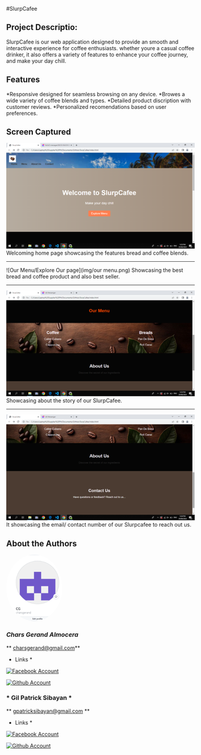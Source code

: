 #SlurpCafee
## Project Descriptio:
SlurpCafee is  our web application designed to provide an smooth and interactive  experience  for coffee enthusiasts.
whether youre a casual coffee drinker, it also offers a variety of features to enhance your coffee journey, 
and make your day chill.

## Features
*Responsive designed for seamless browsing on any device.
*Browes a wide variety of coffee blends and types.
*Detailed product discription with customer reviews.
*Personalized recomendations based on user preferences.

## Screen Captured
![Home](img/home1.png)
Welcoming home page showcasing the features bread and coffee blends.


---

![Our Menu/Explore Our page](img/our menu.png)
Showcasing the best bread and coffee product and also  best seller.



---

![About Us](img/about.png)
Showcasing about the story of our SlurpCafee.



---


![Contact Us](img/contact.png)
It showcasing the email/ contact number of our Slurpcafee to reach out us.




## About the Authors
<img src="img/profile1.png" width="150" style="border-radius: 50%;">

### *Chars Gerand Almocera*

** charsgerand@gmail.com**



* Links *

[![Facebook Account](https://github.com/gauravghongde/social-icons/blob/master/PNG/White/Facebook_white.png 'Facebook Account')](https://www.facebook.com/profile.php?id=100079022640900)

[![Github Account](https://github.com/gauravghongde/social-icons/blob/master/PNG/White/Github_white.png 'Github Account')](https://github.com/charsgerand)


### * Gil Patrick Sibayan *

** gpatricksibayan@gmail.com **

* Links *


[![Facebook Account](https://github.com/gauravghongde/social-icons/blob/master/PNG/White/Facebook_white.png 'Facebook Account')](https://www.facebook.com/patrick.sibayan.54?mibextid=ZbWKwL)

[![Github Account](https://github.com/gauravghongde/social-icons/blob/master/PNG/White/Github_white.png 'Github Account')](https://github.com/Patrickgil11)